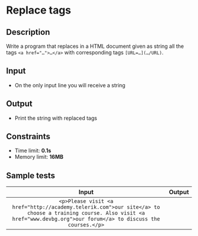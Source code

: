 # Replace tags

## Description
Write a program that replaces in a HTML document given as string all the tags `<a href="…">…</a>` with corresponding tags `[URL=…](…/URL)`.

## Input
- On the only input line you will receive a string

## Output
- Print the string with replaced tags

## Constraints
- Time limit: **0.1s**
- Memory limit: **16MB**

## Sample tests

| Input | Output |
|:-----:|:------:|
| `<p>Please visit <a href="http://academy.telerik.com">our site</a> to choose a training course. Also visit <a href="www.devbg.org">our forum</a> to discuss the courses.</p>` |
